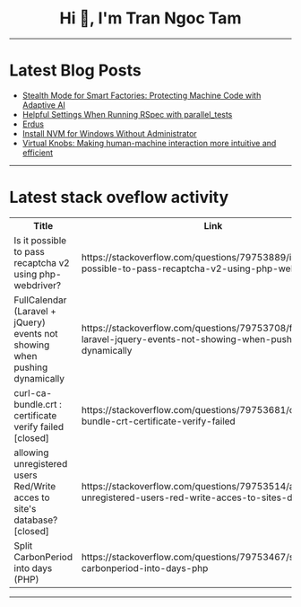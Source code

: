 <h1 align="center">Hi 👋, I'm Tran Ngoc Tam</h1>

---

# Latest Blog Posts 
<!-- BLOG-POST-LIST:START -->
- [Stealth Mode for Smart Factories: Protecting Machine Code with Adaptive AI](https://dev.to/arvindsundararajan/stealth-mode-for-smart-factories-protecting-machine-code-with-adaptive-ai-4dod)
- [Helpful Settings When Running RSpec with parallel_tests](https://dev.to/hamajyotan/helpful-settings-when-running-rspec-with-paralleltests-25mh)
- [Erdus](https://dev.to/tobiager/erdus-jia)
- [Install NVM for Windows Without Administrator](https://dev.to/chuongmep/install-nvm-for-windows-without-administrator-3c1e)
- [Virtual Knobs: Making human-machine interaction more intuitive and efficient](https://dev.to/ben_wu_3ff99644999594b3e8/virtual-knobs-making-human-machine-interaction-more-intuitive-and-efficient-247j)
<!-- BLOG-POST-LIST:END -->

---

# Latest stack oveflow activity
<table>
  <tr><th>Title</th><th>Link</th></tr>
  <!-- STACKOVERFLOW:START --><tr><td>Is it possible to pass recaptcha v2 using php-webdriver?</td><td>https://stackoverflow.com/questions/79753889/is-it-possible-to-pass-recaptcha-v2-using-php-webdriver</td></tr><tr><td>FullCalendar &lpar;Laravel + jQuery&rpar; events not showing when pushing dynamically</td><td>https://stackoverflow.com/questions/79753708/fullcalendar-laravel-jquery-events-not-showing-when-pushing-dynamically</td></tr><tr><td>curl-ca-bundle.crt : certificate verify failed [closed]</td><td>https://stackoverflow.com/questions/79753681/curl-ca-bundle-crt-certificate-verify-failed</td></tr><tr><td>allowing unregistered users Red/Write acces to site&#39;s database? [closed]</td><td>https://stackoverflow.com/questions/79753514/allowing-unregistered-users-red-write-acces-to-sites-database</td></tr><tr><td>Split CarbonPeriod into days &lpar;PHP&rpar;</td><td>https://stackoverflow.com/questions/79753467/split-carbonperiod-into-days-php</td></tr><!-- STACKOVERFLOW:END -->
</table>

---


